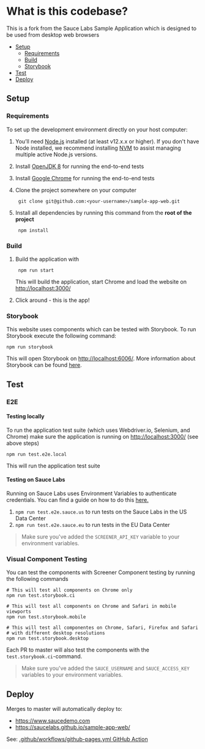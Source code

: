 # What is this codebase?
This is a fork from the Sauce Labs Sample Application which is designed to be used from desktop web browsers

- [Setup](#setup)
  - [Requirements](#requirements)
  - [Build](#build)
  - [Storybook](#storybook)
- [Test](#test)
- [Deploy](#deploy)

## Setup
### Requirements
To set up the development environment directly on your host computer:

1. You’ll need [Node.js](http://nodejs.org) installed (at least v12.x.x or higher). If you don't have Node installed,
we recommend installing [NVM](https://github.com/creationix/nvm) to assist managing multiple active Node.js versions.
1. Install [OpenJDK 8](https://adoptopenjdk.net/) for running the end-to-end tests
1. Install [Google Chrome](https://www.google.com/chrome/) for running the end-to-end tests
1. Clone the project somewhere on your computer

        git clone git@github.com:<your-username>/sample-app-web.git

1. Install all dependencies by running this command from the **root of the project**

        npm install

### Build
1. Build the application with

        npm run start

    This will build the application, start Chrome and load the website on [http://localhost:3000/](http://localhost:3000/)

1. Click around - this is the app!

### Storybook
This website uses components which can be tested with Storybook. To run Storybook execute the following command:

    npm run storybook 

This will open Storybook on [http://localhost:6006/](http://localhost:6006/). More information about Storybook can be 
found [here](https://storybook.js.org/docs/react/get-started/introduction).

## Test
### E2E
#### Testing locally
To run the application test suite (which uses Webdriver.io, Selenium, and Chrome) make sure the application is running
on [http://localhost:3000/](http://localhost:3000/) (see above steps)

    npm run test.e2e.local

This will run the application test suite

#### Testing on Sauce Labs
Running on Sauce Labs uses Environment Variables to authenticate credentials. You can find a guide on how to do this
[here.](https://wiki.saucelabs.com/display/DOCS/Best+Practice%3A+Use+Environment+Variables+for+Authentication+Credentials)

1. `npm run test.e2e.sauce.us` to run tests on the Sauce Labs in the US Data Center
2. `npm run test.e2e.sauce.eu` to run tests in the EU Data Center

> Make sure you've added the `SCREENER_API_KEY` variable to your environment variables.

### Visual Component Testing
You can test the components with Screener Component testing by running the following commands

    # This will test all components on Chrome only
    npm run test.storybook.ci
    
    # This will test all components on Chrome and Safari in mobile viewports
    npm run test.storybook.mobile
    
    # This will test all componentes on Chrome, Safari, Firefox and Safari
    # with different desktop resolutions
    npm run test.storybook.desktop

Each PR to master will also test the components with the `test.storybook.ci`-command.

> Make sure you've added the `SAUCE_USERNAME` and `SAUCE_ACCESS_KEY` variables to your environment variables.

## Deploy

Merges to master will automatically deploy to:
* https://www.saucedemo.com
* https://saucelabs.github.io/sample-app-web/

See: [.github/workflows/github-pages.yml GitHub Action](.github/workflows/github-pages.yml)
